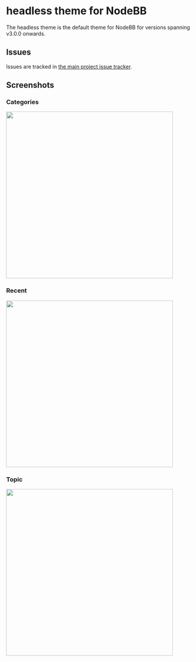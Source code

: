 headless theme for NodeBB
====================

The headless theme is the default theme for NodeBB for versions spanning v3.0.0 onwards.

## Issues

Issues are tracked in [the main project issue tracker](https://github.com/NodeBB/NodeBB/issues?q=is%3Aopen+is%3Aissue+label%3Athemes).

## Screenshots

### Categories
<img height="450" src="screenshots/categories.png">

### Recent
<img height="450" src="screenshots/recent.png">

### Topic
<img height="450" src="screenshots/topic.png">
